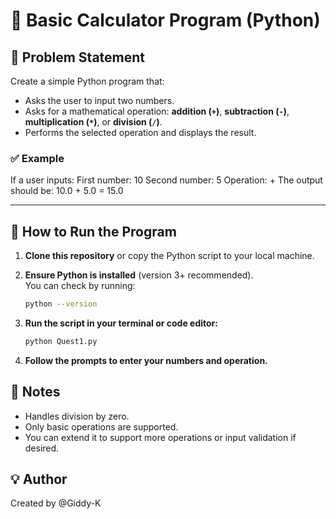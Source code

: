# 🧮 Basic Calculator Program (Python)

## 📌 Problem Statement

Create a simple Python program that:

- Asks the user to input two numbers.
- Asks for a mathematical operation: **addition (`+`)**, **subtraction (`-`)**, **multiplication (`*`)**, or **division (`/`)**.
- Performs the selected operation and displays the result.

### ✅ Example

If a user inputs:
First number: 10
Second number: 5
Operation: +
The output should be:
10.0 + 5.0 = 15.0

---

## 🚀 How to Run the Program

1. **Clone this repository** or copy the Python script to your local machine.

2. **Ensure Python is installed** (version 3+ recommended).  
   You can check by running:

   ```bash
   python --version
   ```

3. **Run the script in your terminal or code editor:**

    ```bash
    python Quest1.py
    ```

4. **Follow the prompts to enter your numbers and operation.**

## 🧠 Notes

- Handles division by zero.
- Only basic operations are supported.
- You can extend it to support more operations or input validation if desired.

## 💡 Author

Created by @Giddy-K

